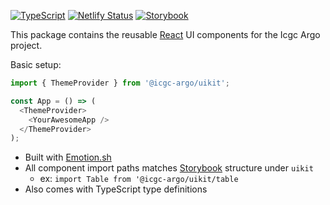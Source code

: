 [![TypeScript](https://img.shields.io/badge/types-%20TypeScript-blue)](https://www.typescriptlang.org/)
[![Netlify Status](https://api.netlify.com/api/v1/badges/378c5fea-f016-406c-9449-f3099441b0b1/deploy-status)](https://app.netlify.com/sites/argo-ui-storybook/deploys)
[![Storybook](https://img.shields.io/badge/React-Storybook-ff69b4)](https://argo-ui-storybook.netlify.com)

This package contains the reusable [React](https://reactjs.org/) UI components for the Icgc Argo project.

Basic setup:

```javascript
import { ThemeProvider } from '@icgc-argo/uikit';

const App = () => (
  <ThemeProvider>
    <YourAwesomeApp />
  </ThemeProvider>
);
```

- Built with [Emotion.sh](https://emotion.sh/docs/introduction)
- All component import paths matches [Storybook](https://argo-ui-storybook.netlify.com) structure under `uikit`
  - ex: `import Table from '@icgc-argo/uikit/table`
- Also comes with TypeScript type definitions
